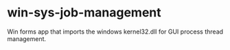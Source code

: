 # win-sys-job-management
Win forms app that imports the windows kernel32.dll for GUI process thread management.
